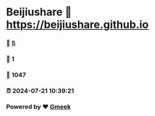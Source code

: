 # Beijiushare :link: https://beijiushare.github.io 
### :page_facing_up: [5](https://beijiushare.github.io/tag.html) 
### :speech_balloon: 1 
### :hibiscus: 1047 
### :alarm_clock: 2024-07-21 10:39:21 
### Powered by :heart: [Gmeek](https://github.com/Meekdai/Gmeek)
